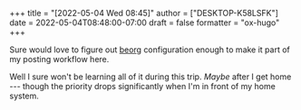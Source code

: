 +++
title = "[2022-05-04 Wed 08:45]"
author = ["DESKTOP-K58LSFK"]
date = 2022-05-04T08:48:00-07:00
draft = false
formatter = "ox-hugo"
+++

Sure would love to figure out [beorg](https://beorg.app) configuration enough to make it part of my posting workflow here.

Well I sure won't be learning all of it during this trip. _Maybe_ after I get home --- though the priority drops significantly when I'm in front of my home system.